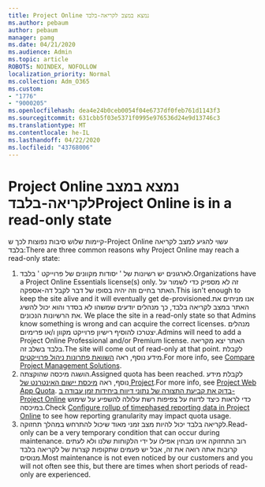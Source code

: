 ```yaml
---
title: Project Online נמצא במצב לקריאה-בלבד
ms.author: pebaum
author: pebaum
manager: pamg
ms.date: 04/21/2020
ms.audience: Admin
ms.topic: article
ROBOTS: NOINDEX, NOFOLLOW
localization_priority: Normal
ms.collection: Adm_O365
ms.custom:
- "1776"
- "9000205"
ms.openlocfilehash: dea4e24b0ceb0054f04e6737df0feb761d1143f3
ms.sourcegitcommit: 631cbb5f03e5371f0995e976536d24e9d13746c3
ms.translationtype: MT
ms.contentlocale: he-IL
ms.lasthandoff: 04/22/2020
ms.locfileid: "43768006"
---
```

# <a name="project-online-is-in-a-read-only-state"></a><span data-ttu-id="02b67-102">Project Online נמצא במצב לקריאה-בלבד</span><span class="sxs-lookup"><span data-stu-id="02b67-102">Project Online is in a read-only state</span></span>

<span data-ttu-id="02b67-103">קיימות שלוש סיבות נפוצות לכך ש-Project Online עשוי להגיע למצב לקריאה בלבד:</span><span class="sxs-lookup"><span data-stu-id="02b67-103">There are three common reasons why Project Online may reach a read-only state:</span></span>

1. <span data-ttu-id="02b67-104">לארגונים יש רשיונות של ' יסודות מקוונים של פרוייקט ' בלבד.</span><span class="sxs-lookup"><span data-stu-id="02b67-104">Organizations have a Project Online Essentials license(s) only.</span></span> <span data-ttu-id="02b67-105">זה לא מספיק כדי לשמור על האתר בחיים וזה יהיה בסופו של דבר לקבל דה-אספקה.</span><span class="sxs-lookup"><span data-stu-id="02b67-105">This isn't enough to keep the site alive and it will eventually get de-provisioned.</span></span><span data-ttu-id="02b67-106">אנו מניחים את האתר במצב לקריאה בלבד, כך מנהלים יודעים שמשהו לא בסדר והוא יכול להשיג את הרשיונות הנכונים.</span><span class="sxs-lookup"><span data-stu-id="02b67-106"> We place the site in a read-only state so that Admins know something is wrong and can acquire the correct licenses.</span></span> <span data-ttu-id="02b67-107">מנהלים יצטרכו להוסיף רישיון פרוייקט מקוון ו/או פרימיום.</span><span class="sxs-lookup"><span data-stu-id="02b67-107">Admins will need to add a Project Online Professional and/or Premium license.</span></span> <span data-ttu-id="02b67-108">האתר יצא מקריאה בלבד בשלב זה.</span><span class="sxs-lookup"><span data-stu-id="02b67-108">The site will come out of read-only at that point.</span></span> <span data-ttu-id="02b67-109">לקבלת מידע נוסף, ראה [השוואת פתרונות ניהול פרוייקטים](https://products.office.com/project/compare-microsoft-project-management-software?tab=1).</span><span class="sxs-lookup"><span data-stu-id="02b67-109">For more info, see [Compare Project Management Solutions](https://products.office.com/project/compare-microsoft-project-management-software?tab=1).</span></span>
2. <span data-ttu-id="02b67-110">הושגה מיכסה שהוקצתה.</span><span class="sxs-lookup"><span data-stu-id="02b67-110">Assigned quota has been reached.</span></span> <span data-ttu-id="02b67-111">לקבלת מידע נוסף, ראה [מיכסת יישום האינטרנט של Project](https://docs.microsoft.com/projectonline/tune-project-online-performance#project-web-app-quota).</span><span class="sxs-lookup"><span data-stu-id="02b67-111">For more info, see [Project Web App Quota](https://docs.microsoft.com/projectonline/tune-project-online-performance#project-web-app-quota).</span></span> <span data-ttu-id="02b67-112">[בדוק את קביעת התצורה של נתוני דיווח ביחידות זמן עבודה ב-Project Online](https://docs.microsoft.com/ProjectOnline/configure-rollup-of-timephased-reporting-data-in-project-online) כדי לראות כיצד לדווח על צפיפות רשת עלולה להשפיע על שימוש במיכסה.</span><span class="sxs-lookup"><span data-stu-id="02b67-112">Check [Configure rollup of timephased reporting data in Project Online](https://docs.microsoft.com/ProjectOnline/configure-rollup-of-timephased-reporting-data-in-project-online) to see how reporting granularity may impact quota usage.</span></span>
3. <span data-ttu-id="02b67-113">לקריאה בלבד יכול להיות מצב זמני מאוד שיכול להתרחש במהלך תחזוקה.</span><span class="sxs-lookup"><span data-stu-id="02b67-113">Read-only can be a very temporary condition that can occur during maintenance.</span></span> <span data-ttu-id="02b67-114">רוב התחזוקה אינו מבחין אפילו על ידי הלקוחות שלנו ולא לעתים קרובות אתה רואה את זה, אבל יש פעמים שתקופות קצרות של לקריאה בלבד מנוסים.</span><span class="sxs-lookup"><span data-stu-id="02b67-114">Most maintenance is not even noticed by our customers and you will not often see this, but there are times when short periods of read-only are experienced.</span></span>
